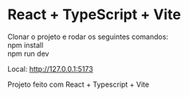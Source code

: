 # React + TypeScript + Vite

Clonar o projeto e rodar os seguintes comandos: <br>
npm install<br>
npm run dev<br>

Local:   http://127.0.0.1:5173 <br>

Projeto feito com React + Typescript + Vite

